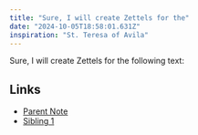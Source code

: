 ```yaml
---
title: "Sure, I will create Zettels for the"
date: "2024-10-05T18:58:01.631Z"
inspiration: "St. Teresa of Avila"
---
```


Sure, I will create Zettels for the following text:

## Links

- [Parent Note](/parent-note.md)
- [Sibling 1](/zettel1.md)
